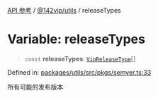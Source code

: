 [API 参考](../wiki/Home) / [@142vip/utils](../wiki/@142vip.utils) / releaseTypes

# Variable: releaseTypes

> `const` **releaseTypes**: [`VipReleaseType`](../wiki/@142vip.utils.TypeAlias.VipReleaseType)\[]

Defined in: [packages/utils/src/pkgs/semver.ts:33](https://github.com/142vip/core-x/blob/15d5bc9ef4bece78c0e60bdf074a2d245f625100/packages/utils/src/pkgs/semver.ts#L33)

所有可能的发布版本
